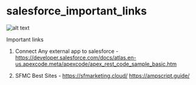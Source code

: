 # salesforce_important_links

![alt text](https://www.ranosys.com/blog/wp-content/uploads/2018/01/Simplify-and-Redefine-Your-Salesforce-Learning-Experience-through-myTrailhead1.jpg)

Important links

1. Connect Any external app to salesforce - https://developer.salesforce.com/docs/atlas.en-us.apexcode.meta/apexcode/apex_rest_code_sample_basic.htm

2. SFMC Best Sites -
    https://sfmarketing.cloud/
    https://ampscript.guide/
    

    


